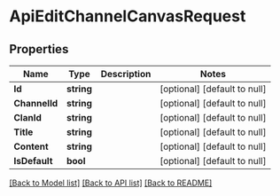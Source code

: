 # ApiEditChannelCanvasRequest

## Properties
Name | Type | Description | Notes
------------ | ------------- | ------------- | -------------
**Id** | **string** |  | [optional] [default to null]
**ChannelId** | **string** |  | [optional] [default to null]
**ClanId** | **string** |  | [optional] [default to null]
**Title** | **string** |  | [optional] [default to null]
**Content** | **string** |  | [optional] [default to null]
**IsDefault** | **bool** |  | [optional] [default to null]

[[Back to Model list]](../README.md#documentation-for-models) [[Back to API list]](../README.md#documentation-for-api-endpoints) [[Back to README]](../README.md)


